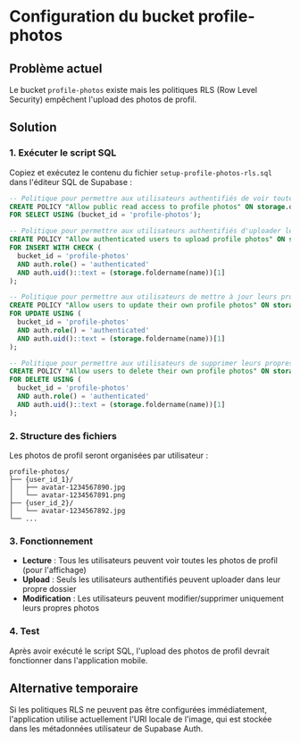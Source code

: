 # Configuration du bucket profile-photos

## Problème actuel
Le bucket `profile-photos` existe mais les politiques RLS (Row Level Security) empêchent l'upload des photos de profil.

## Solution

### 1. Exécuter le script SQL
Copiez et exécutez le contenu du fichier `setup-profile-photos-rls.sql` dans l'éditeur SQL de Supabase :

```sql
-- Politique pour permettre aux utilisateurs authentifiés de voir toutes les photos de profil
CREATE POLICY "Allow public read access to profile photos" ON storage.objects
FOR SELECT USING (bucket_id = 'profile-photos');

-- Politique pour permettre aux utilisateurs authentifiés d'uploader leurs propres photos
CREATE POLICY "Allow authenticated users to upload profile photos" ON storage.objects
FOR INSERT WITH CHECK (
  bucket_id = 'profile-photos' 
  AND auth.role() = 'authenticated'
  AND auth.uid()::text = (storage.foldername(name))[1]
);

-- Politique pour permettre aux utilisateurs de mettre à jour leurs propres photos
CREATE POLICY "Allow users to update their own profile photos" ON storage.objects
FOR UPDATE USING (
  bucket_id = 'profile-photos' 
  AND auth.role() = 'authenticated'
  AND auth.uid()::text = (storage.foldername(name))[1]
);

-- Politique pour permettre aux utilisateurs de supprimer leurs propres photos
CREATE POLICY "Allow users to delete their own profile photos" ON storage.objects
FOR DELETE USING (
  bucket_id = 'profile-photos' 
  AND auth.role() = 'authenticated'
  AND auth.uid()::text = (storage.foldername(name))[1]
);
```

### 2. Structure des fichiers
Les photos de profil seront organisées par utilisateur :
```
profile-photos/
├── {user_id_1}/
│   ├── avatar-1234567890.jpg
│   └── avatar-1234567891.png
├── {user_id_2}/
│   └── avatar-1234567892.jpg
└── ...
```

### 3. Fonctionnement
- **Lecture** : Tous les utilisateurs peuvent voir toutes les photos de profil (pour l'affichage)
- **Upload** : Seuls les utilisateurs authentifiés peuvent uploader dans leur propre dossier
- **Modification** : Les utilisateurs peuvent modifier/supprimer uniquement leurs propres photos

### 4. Test
Après avoir exécuté le script SQL, l'upload des photos de profil devrait fonctionner dans l'application mobile.

## Alternative temporaire
Si les politiques RLS ne peuvent pas être configurées immédiatement, l'application utilise actuellement l'URI locale de l'image, qui est stockée dans les métadonnées utilisateur de Supabase Auth.

